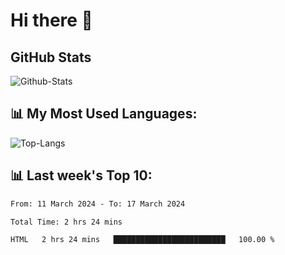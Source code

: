 # Hi there 👋

## GitHub Stats
![Github-Stats](https://github-readme-stats-sigma-five.vercel.app/api?username=ltorson&show_icons=true&theme=radical&count_private=true)

## 📊 My Most Used Languages:
![Top-Langs](https://github-readme-stats-sigma-five.vercel.app/api/top-langs/?username=LTorson&layout=compact&langs_count=10)

## 📊 Last week's Top 10:
<!--START_SECTION:waka-->

```txt
From: 11 March 2024 - To: 17 March 2024

Total Time: 2 hrs 24 mins

HTML   2 hrs 24 mins   █████████████████████████   100.00 %
```

<!--END_SECTION:waka-->

